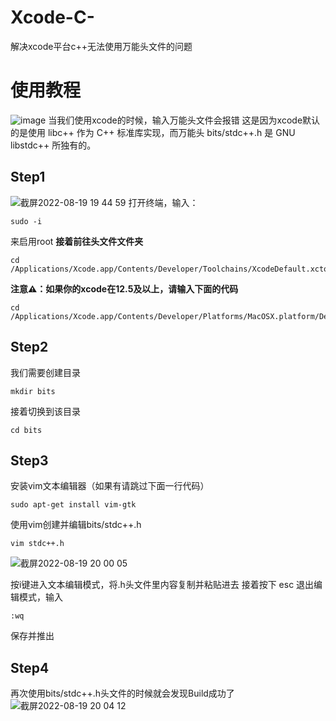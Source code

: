 # Xcode-C-
解决xcode平台c++无法使用万能头文件的问题
# 使用教程
![image](https://user-images.githubusercontent.com/110269012/185610994-51ef3556-7e6c-4c79-8878-b9f28992e3a4.png)
当我们使用xcode的时候，输入万能头文件会报错
这是因为xcode默认的是使用 libc++ 作为 C++ 标准库实现，而万能头 bits/stdc++.h 是 GNU libstdc++ 所独有的。
## Step1
![截屏2022-08-19 19 44 59](https://user-images.githubusercontent.com/110269012/185611593-066e0e50-e95a-4741-853a-9809c0fb8de6.png)
打开终端，输入：
``` 
sudo -i
```   
来启用root
**接着前往头文件文件夹**
```
cd /Applications/Xcode.app/Contents/Developer/Toolchains/XcodeDefault.xctoolchain/usr/include/c++/v1
```   
**注意⚠️：如果你的xcode在12.5及以上，请输入下面的代码**
```
cd /Applications/Xcode.app/Contents/Developer/Platforms/MacOSX.platform/Developer/SDKs/MacOSX.sdk/usr/include/c++/v1/
```
## Step2
我们需要创建目录
```
mkdir bits
```
接着切换到该目录
```
cd bits
```
## Step3
安装vim文本编辑器（如果有请跳过下面一行代码）
```
sudo apt-get install vim-gtk
```
使用vim创建并编辑bits/stdc++.h
```
vim stdc++.h
```
![截屏2022-08-19 20 00 05](https://user-images.githubusercontent.com/110269012/185614144-906f1a02-abfd-496f-83f5-87d2f30ecab7.png)

按i键进入文本编辑模式，将.h头文件里内容复制并粘贴进去
接着按下 esc 退出编辑模式，输入
```
:wq
```
保存并推出
## Step4
再次使用bits/stdc++.h头文件的时候就会发现Build成功了
![截屏2022-08-19 20 04 12](https://user-images.githubusercontent.com/110269012/185615099-0ec59d65-17c5-4e89-92e4-fd931f13e8a4.png)

